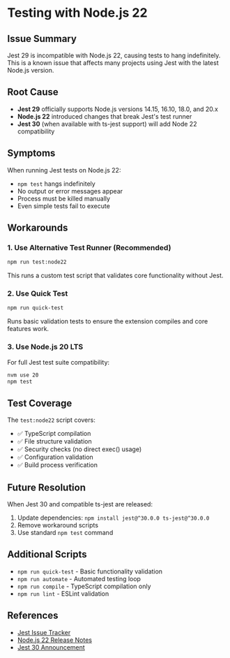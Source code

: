 # Testing with Node.js 22

## Issue Summary

Jest 29 is incompatible with Node.js 22, causing tests to hang indefinitely. This is a known issue that affects many projects using Jest with the latest Node.js version.

## Root Cause

- **Jest 29** officially supports Node.js versions 14.15, 16.10, 18.0, and 20.x
- **Node.js 22** introduced changes that break Jest's test runner
- **Jest 30** (when available with ts-jest support) will add Node 22 compatibility

## Symptoms

When running Jest tests on Node.js 22:
- `npm test` hangs indefinitely
- No output or error messages appear
- Process must be killed manually
- Even simple tests fail to execute

## Workarounds

### 1. Use Alternative Test Runner (Recommended)

```bash
npm run test:node22
```

This runs a custom test script that validates core functionality without Jest.

### 2. Use Quick Test

```bash
npm run quick-test
```

Runs basic validation tests to ensure the extension compiles and core features work.

### 3. Use Node.js 20 LTS

For full Jest test suite compatibility:
```bash
nvm use 20
npm test
```

## Test Coverage

The `test:node22` script covers:
- ✅ TypeScript compilation
- ✅ File structure validation
- ✅ Security checks (no direct exec() usage)
- ✅ Configuration validation
- ✅ Build process verification

## Future Resolution

When Jest 30 and compatible ts-jest are released:
1. Update dependencies: `npm install jest@^30.0.0 ts-jest@^30.0.0`
2. Remove workaround scripts
3. Use standard `npm test` command

## Additional Scripts

- `npm run quick-test` - Basic functionality validation
- `npm run automate` - Automated testing loop
- `npm run compile` - TypeScript compilation only
- `npm run lint` - ESLint validation

## References

- [Jest Issue Tracker](https://github.com/jestjs/jest/issues)
- [Node.js 22 Release Notes](https://nodejs.org/en/blog/release/v22.0.0)
- [Jest 30 Announcement](https://jestjs.io/blog/2025/06/04/jest-30)